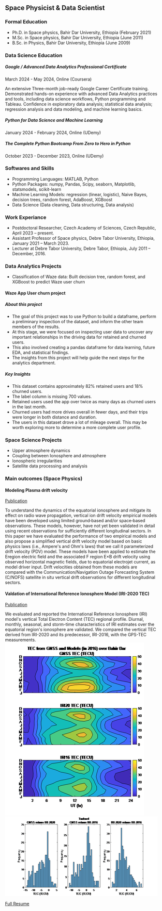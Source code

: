 ## Space Physicist & Data Scientist

### Formal Education

- Ph.D. in Space physics, Bahir Dar University, Ethiopia (February 2021)
- M.Sc. in Space physics, Bahir Dar University, Ethiopia (June 2011)
- B.Sc. in Physics, Bahir Dar University, Ethiopia (June 2009)


### Data Science Education
##### Google / Advanced Data Analytics Professional Certificate
March  2024 - May 2024,  Online (Coursera)

An extensive Three-month job-ready Google Career Certificate training. Demonstrated hands-on experience with advanced Data Analytics practices and tools, including data science workflows, Python programming and Tableau. Confidence in exploratory data analysis; statistical data analysis; regression analysis and data modeling, and machine learning basics.
##### Python for Data Science and Machine Learning
January  2024 - February 2024,  Online (UDemy)
##### The Complete Python Bootcamp From Zero to Hero in Python
October  2023 - December 2023,  Online (UDemy)

### Softwares and Skills
- Programming Languages: MATLAB, Python
- Python Packages: numpy, Pandas, Scipy, seaborn, Matplotlib, statsmodels, scikit-learn
- Machine Learning Models: regression (linear, logistic), Naive Bayes, decision trees, random forest, AdaBoost, XGBoost
- Data Science (Data cleaning, Data structuring, Data analysis)

### Work Experiance
- Postdoctoral Researcher, Czech Academy of Sciences, Czech Republic, April 2023 – present.
- Assistant Professor of Space physics, Debre Tabor University, Ethiopia, January 2021 – March 2023.
- Lecturer at Debre Tabor University, Debre Tabor, Ethiopia, July 2011 – December, 2016.

### Data Analytics Projects
- Classification of Waze data: Built decision tree, random forest, and XGBoost to predict Waze user churn

#### Waze App User churn project

##### About this project
- The goal of this project was to use Python to build a dataframe, perform a preliminary inspection of the dataset, and inform the other team members of the results.
- At this stage, we were focused on inspecting user data to uncover any important relationships in the driving data for retained and churned users.
- This also involved creating a pandas dataframe for data learning, future EDA, and statistical findings.
- The insights from this project will help guide the next steps for the analytics department.
  
##### Key Insights
- This dataset contains approximately 82% retained users and 18% churned users.
- The label column is missing 700 values.
- Retained users used the app over twice as many days as churned users in the last month.
- Churned users had more drives overall in fewer days, and their trips were longer in both distance and duration.
- The users in this dataset drove a lot of mileage overall. This may be worth exploring more to determine a more complete user profile.

### Space Science Projects
- Upper atmosphere dynamics
- Coupling between Ionosphere and atmosphere
- Ionospheric irregularities
- Satellite data processing and analysis

### Main outcomes (Space Physics)
#### Modeling Plasma drift velocity
[Publication](https://agupubs.onlinelibrary.wiley.com/doi/epdf/10.1029/2019RS006800)

To understand the dynamics of the equatorial ionosphere and mitigate its effect on radio wave propagation, vertical ion drift velocity empirical models have been developed using limited ground‐based and/or space‐based observations. These models, however, have not yet been validated in detail using recent observations for sufficiently different longitudinal sectors. In this paper we have evaluated the performance of two empirical models and also propose a simplified vertical drift velocity model based on basic physics laws (i.e., Ampere's and Ohm's laws) that we call it parameterized drift velocity (PDV) model. These models have been applied to estimate the Eregion electric field and the associated F region E×B drift velocity using observed horizontal magnetic fields, due to equatorial electrojet current, as model driver input. Drift velocities obtained from these models are compared with the Communication/Navigation Outage Forecasting System (C/NOFS) satellite in situ vertical drift observations for different longitudinal sectors.

 

#### Valdation of International Reference Ionosphere Model (IRI-2020 TEC)
[Publication](https://www.sciencedirect.com/science/article/pii/S0273117723007913)

We evaluated and reported the International Reference Ionosphere (IRI) model's vertical Total Electron Content (TEC) regional profile. Diurnal, monthly, seasonal, and storm-time characteristics of IRI estimates over the equatorial region's ionosphere are validated. We compared the vertical TEC derived from IRI-2020 and its predecessor, IRI-2016, with the GPS-TEC measurements.
![IRI-2020 TEC](Contour.png) ![IRI-2020 TEC](Histogram.png)

<a href="https://github.com/Habtamu-Alemu/Portfolio/Resume_2023.pdf" target="_blank">Full Resume</a>
